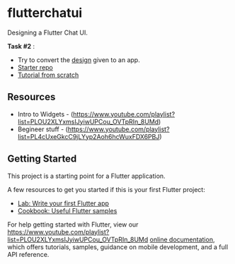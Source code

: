 # flutterchatui

Designing a Flutter Chat UI.

**Task #2** : 

* Try to convert the [design](https://dribbble.com/shots/6428387-Messenger-Mobile-Concept) given to an app.
* [Starter repo](https://github.com/MarcusNg/flutter_chat_ui_starter)
* [Tutorial from scratch](https://www.youtube.com/watch?v=h-igXZCCrrc&feature=youtu.be)


## Resources

- Intro to Widgets - (https://www.youtube.com/playlist?list=PLOU2XLYxmsIJyiwUPCou_OVTpRIn_8UMd)
- Begineer stuff - (https://www.youtube.com/playlist?list=PL4cUxeGkcC9jLYyp2Aoh6hcWuxFDX6PBJ)


## Getting Started

This project is a starting point for a Flutter application.

A few resources to get you started if this is your first Flutter project:

- [Lab: Write your first Flutter app](https://flutter.dev/docs/get-started/codelab)
- [Cookbook: Useful Flutter samples](https://flutter.dev/docs/cookbook)

For help getting started with Flutter, view our https://www.youtube.com/playlist?list=PLOU2XLYxmsIJyiwUPCou_OVTpRIn_8UMd
[online documentation](https://flutter.dev/docs), which offers tutorials, samples, guidance on mobile development, and a full API reference.
